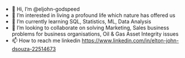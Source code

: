 - 👋 Hi, I’m @eljohn-godspeed
- 👀 I’m interested in living a profound life which nature has offered us
- 🌱 I’m currently learning SQL, Statistics, ML, Data Analysis
- 💞️ I’m looking to collaborate on solving Marketing, Sales business problems for business organisations, Oil & Gas Asset Integrity issues 
- 📫 How to reach me linkedin https://www.linkedin.com/in/elton-john-dsouza-22514673
<!---
eljohn-godspeed/eljohn-godspeed is a ✨ special ✨ repository because its `README.md` (this file) appears on your GitHub profile.
You can click the Preview link to take a look at your changes.
--->

